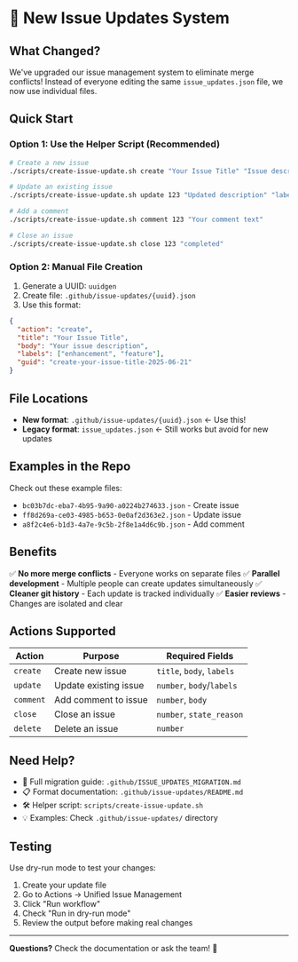 # 🚀 New Issue Updates System

## What Changed?

We've upgraded our issue management system to eliminate merge conflicts! Instead of everyone editing the same `issue_updates.json` file, we now use individual files.

## Quick Start

### Option 1: Use the Helper Script (Recommended)

```bash
# Create a new issue
./scripts/create-issue-update.sh create "Your Issue Title" "Issue description" "label1,label2"

# Update an existing issue
./scripts/create-issue-update.sh update 123 "Updated description" "label1,label2"

# Add a comment
./scripts/create-issue-update.sh comment 123 "Your comment text"

# Close an issue
./scripts/create-issue-update.sh close 123 "completed"
```

### Option 2: Manual File Creation

1. Generate a UUID: `uuidgen`
2. Create file: `.github/issue-updates/{uuid}.json`
3. Use this format:

```json
{
  "action": "create",
  "title": "Your Issue Title",
  "body": "Your issue description",
  "labels": ["enhancement", "feature"],
  "guid": "create-your-issue-title-2025-06-21"
}
```

## File Locations

- **New format**: `.github/issue-updates/{uuid}.json` ← Use this!
- **Legacy format**: `issue_updates.json` ← Still works but avoid for new updates

## Examples in the Repo

Check out these example files:
- `bc03b7dc-eba7-4b95-9a90-a0224b274633.json` - Create issue
- `ff8d269a-ce03-4985-b653-0e0af2d363e2.json` - Update issue
- `a8f2c4e6-b1d3-4a7e-9c5b-2f8e1a4d6c9b.json` - Add comment

## Benefits

✅ **No more merge conflicts** - Everyone works on separate files
✅ **Parallel development** - Multiple people can create updates simultaneously
✅ **Cleaner git history** - Each update is tracked individually
✅ **Easier reviews** - Changes are isolated and clear

## Actions Supported

| Action    | Purpose               | Required Fields           |
| --------- | --------------------- | ------------------------- |
| `create`  | Create new issue      | `title`, `body`, `labels` |
| `update`  | Update existing issue | `number`, `body`/`labels` |
| `comment` | Add comment to issue  | `number`, `body`          |
| `close`   | Close an issue        | `number`, `state_reason`  |
| `delete`  | Delete an issue       | `number`                  |

## Need Help?

- 📖 Full migration guide: `.github/ISSUE_UPDATES_MIGRATION.md`
- 📋 Format documentation: `.github/issue-updates/README.md`
- 🛠️ Helper script: `scripts/create-issue-update.sh`
- 💡 Examples: Check `.github/issue-updates/` directory

## Testing

Use dry-run mode to test your changes:
1. Create your update file
2. Go to Actions → Unified Issue Management
3. Click "Run workflow"
4. Check "Run in dry-run mode"
5. Review the output before making real changes

---

**Questions?** Check the documentation or ask the team! 🚀

